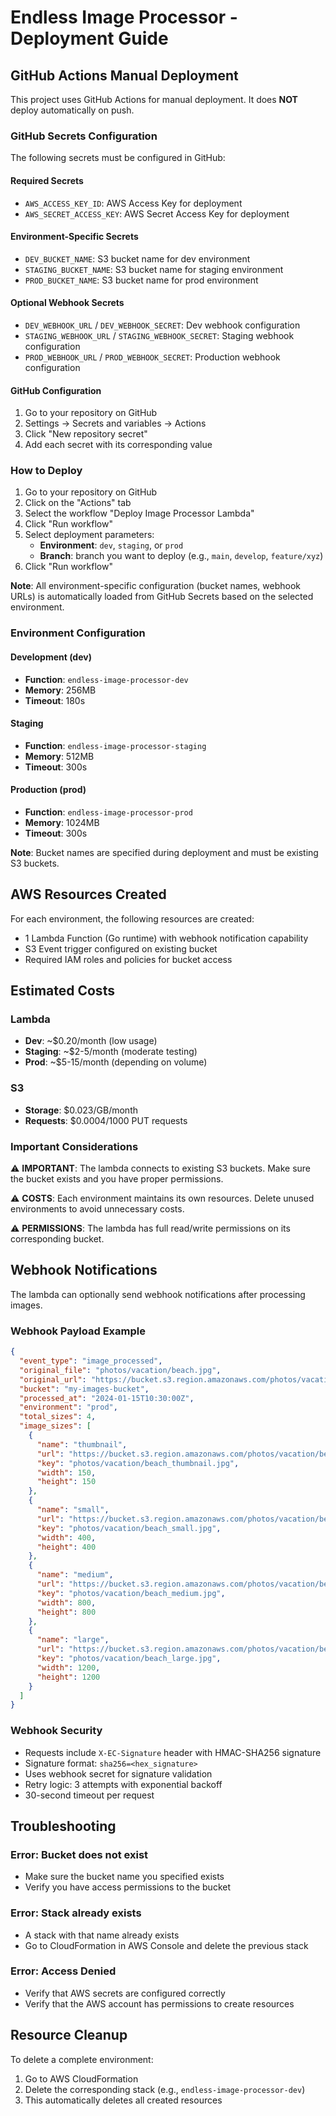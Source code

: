 # Endless Image Processor - Deployment Guide

## GitHub Actions Manual Deployment

This project uses GitHub Actions for manual deployment. It does **NOT** deploy automatically on push.

### GitHub Secrets Configuration

The following secrets must be configured in GitHub:

#### Required Secrets
- `AWS_ACCESS_KEY_ID`: AWS Access Key for deployment
- `AWS_SECRET_ACCESS_KEY`: AWS Secret Access Key for deployment

#### Environment-Specific Secrets
- `DEV_BUCKET_NAME`: S3 bucket name for dev environment
- `STAGING_BUCKET_NAME`: S3 bucket name for staging environment  
- `PROD_BUCKET_NAME`: S3 bucket name for prod environment

#### Optional Webhook Secrets
- `DEV_WEBHOOK_URL` / `DEV_WEBHOOK_SECRET`: Dev webhook configuration
- `STAGING_WEBHOOK_URL` / `STAGING_WEBHOOK_SECRET`: Staging webhook configuration
- `PROD_WEBHOOK_URL` / `PROD_WEBHOOK_SECRET`: Production webhook configuration

#### GitHub Configuration
1. Go to your repository on GitHub
2. Settings → Secrets and variables → Actions  
3. Click "New repository secret"
4. Add each secret with its corresponding value

### How to Deploy

1. Go to your repository on GitHub
2. Click on the "Actions" tab
3. Select the workflow "Deploy Image Processor Lambda"
4. Click "Run workflow"
5. Select deployment parameters:
   - **Environment**: `dev`, `staging`, or `prod`
   - **Branch**: branch you want to deploy (e.g., `main`, `develop`, `feature/xyz`)
6. Click "Run workflow"

**Note**: All environment-specific configuration (bucket names, webhook URLs) is automatically loaded from GitHub Secrets based on the selected environment.

### Environment Configuration

#### Development (dev)
- **Function**: `endless-image-processor-dev`
- **Memory**: 256MB
- **Timeout**: 180s

#### Staging
- **Function**: `endless-image-processor-staging`
- **Memory**: 512MB
- **Timeout**: 300s

#### Production (prod)
- **Function**: `endless-image-processor-prod`
- **Memory**: 1024MB
- **Timeout**: 300s

**Note**: Bucket names are specified during deployment and must be existing S3 buckets.

## AWS Resources Created

For each environment, the following resources are created:
- 1 Lambda Function (Go runtime) with webhook notification capability
- S3 Event trigger configured on existing bucket
- Required IAM roles and policies for bucket access

## Estimated Costs

### Lambda
- **Dev**: ~$0.20/month (low usage)
- **Staging**: ~$2-5/month (moderate testing)
- **Prod**: ~$5-15/month (depending on volume)

### S3
- **Storage**: $0.023/GB/month
- **Requests**: $0.0004/1000 PUT requests

### Important Considerations

⚠️ **IMPORTANT**: The lambda connects to existing S3 buckets. Make sure the bucket exists and you have proper permissions.

⚠️ **COSTS**: Each environment maintains its own resources. Delete unused environments to avoid unnecessary costs.

⚠️ **PERMISSIONS**: The lambda has full read/write permissions on its corresponding bucket.

## Webhook Notifications

The lambda can optionally send webhook notifications after processing images.

### Webhook Payload Example
```json
{
  "event_type": "image_processed",
  "original_file": "photos/vacation/beach.jpg",
  "original_url": "https://bucket.s3.region.amazonaws.com/photos/vacation/beach.jpg",
  "bucket": "my-images-bucket",
  "processed_at": "2024-01-15T10:30:00Z",
  "environment": "prod",
  "total_sizes": 4,
  "image_sizes": [
    {
      "name": "thumbnail",
      "url": "https://bucket.s3.region.amazonaws.com/photos/vacation/beach_thumbnail.jpg",
      "key": "photos/vacation/beach_thumbnail.jpg",
      "width": 150,
      "height": 150
    },
    {
      "name": "small",
      "url": "https://bucket.s3.region.amazonaws.com/photos/vacation/beach_small.jpg", 
      "key": "photos/vacation/beach_small.jpg",
      "width": 400,
      "height": 400
    },
    {
      "name": "medium",
      "url": "https://bucket.s3.region.amazonaws.com/photos/vacation/beach_medium.jpg",
      "key": "photos/vacation/beach_medium.jpg", 
      "width": 800,
      "height": 800
    },
    {
      "name": "large",
      "url": "https://bucket.s3.region.amazonaws.com/photos/vacation/beach_large.jpg",
      "key": "photos/vacation/beach_large.jpg",
      "width": 1200,
      "height": 1200
    }
  ]
}
```

### Webhook Security
- Requests include `X-EC-Signature` header with HMAC-SHA256 signature
- Signature format: `sha256=<hex_signature>`
- Uses webhook secret for signature validation
- Retry logic: 3 attempts with exponential backoff
- 30-second timeout per request

## Troubleshooting

### Error: Bucket does not exist
- Make sure the bucket name you specified exists
- Verify you have access permissions to the bucket

### Error: Stack already exists  
- A stack with that name already exists
- Go to CloudFormation in AWS Console and delete the previous stack

### Error: Access Denied
- Verify that AWS secrets are configured correctly
- Verify that the AWS account has permissions to create resources

## Resource Cleanup

To delete a complete environment:
1. Go to AWS CloudFormation
2. Delete the corresponding stack (e.g., `endless-image-processor-dev`)
3. This automatically deletes all created resources